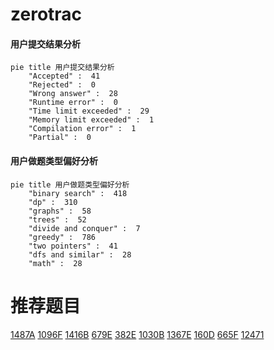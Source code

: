 # zerotrac

<!-- tabs:start -->



#### **用户提交结果分析**

```mermaid
pie title 用户提交结果分析
    "Accepted" :  41
    "Rejected" :  0
    "Wrong answer" :  28
    "Runtime error" :  0
    "Time limit exceeded" :  29
    "Memory limit exceeded" :  1
    "Compilation error" :  1
    "Partial" :  0
```

#### **用户做题类型偏好分析**

```mermaid
pie title 用户做题类型偏好分析
    "binary search" :  418
    "dp" :  310
    "graphs" :  58
    "trees" :  52
    "divide and conquer" :  7
    "greedy" :  786
    "two pointers" :  41
    "dfs and similar" :  28
    "math" :  28
```



<!-- tabs:end -->
# 推荐题目
[1487A](https://codeforces.com/contest/1487/problem/A)
[1096F](https://codeforces.com/contest/1096/problem/F)
[1416B](https://codeforces.com/contest/1416/problem/B)
[679E](https://codeforces.com/contest/679/problem/E)
[382E](https://codeforces.com/contest/382/problem/E)
[1030B](https://codeforces.com/contest/1030/problem/B)
[1367E](https://codeforces.com/contest/1367/problem/E)
[160D](https://codeforces.com/contest/160/problem/D)
[665F](https://codeforces.com/contest/665/problem/F)
[12471](https://codeforces.com/contest/1247/problem/1)
